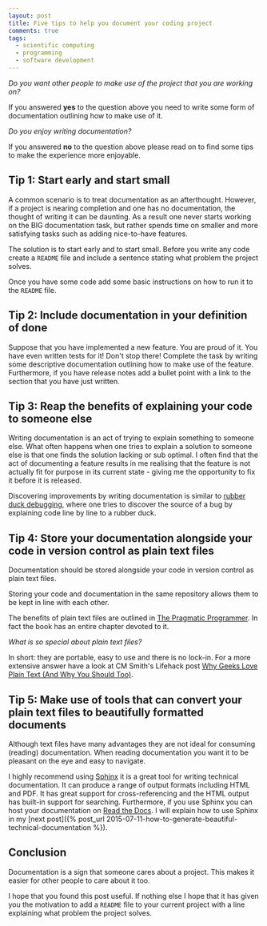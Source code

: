 ```yaml
---
layout: post
title: Five tips to help you document your coding project
comments: true
tags:
  - scientific computing
  - programming
  - software development
---
```


*Do you want other people to make use of the project that you are working on?*

If you answered **yes** to the question above you need to write some form of
documentation outlining how to make use of it.

*Do you enjoy writing documentation?*

If you answered **no** to the question above please read on to find some tips
to make the experience more enjoyable.

## Tip 1: Start early and start small

A common scenario is to treat documentation as an afterthought. However, if a
project is nearing completion and one has no documentation, the thought of
writing it can be daunting. As a result one never starts working on the BIG
documentation task, but rather spends time on smaller and more satisfying tasks
such as adding nice-to-have features.

The solution is to start early and to start small. Before you write any code
create a ``README`` file and include a sentence stating what problem the project
solves.

Once you have some code add some basic instructions on how to run it to the
``README`` file.


## Tip 2: Include documentation in your definition of done

Suppose that you have implemented a new feature. You are proud of it. You have
even written tests for it! Don't stop there! Complete the task by writing some
descriptive documentation outlining how to make use of the feature.
Furthermore, if you have release notes add a bullet point with a link to the
section that you have just written.

## Tip 3: Reap the benefits of explaining your code to someone else

Writing documentation is an act of trying to explain something to someone else.
What often happens when one tries to explain a solution to someone else is that
one finds the solution lacking or sub optimal.  I often find that the
act of documenting a feature results in me realising that the feature is not
actually fit for purpose in its current state - giving me the opportunity to fix
it before it is released.

Discovering improvements by writing documentation is similar to
[rubber duck debugging](https://en.wikipedia.org/wiki/Rubber_duck_debugging),
where one tries to discover the source of a bug by explaining code line by line
to a rubber duck.

## Tip 4: Store your documentation alongside your code in version control as plain text files

Documentation should be stored alongside your code in version control as plain
text files.

Storing your code and documentation in the same repository allows them to be kept
in line with each other.

The benefits of plain text files are outlined in
[The Pragmatic Programmer](https://pragprog.com/book/tpp/the-pragmatic-programmer).
In fact the book has an entire chapter devoted to it.

*What is so special about plain text files?*

In short: they are portable, easy to use and there is no lock-in. For a more
extensive answer have a look at CM Smith's Lifehack post
[Why Geeks Love Plain Text (And Why You Should Too)](http://www.lifehack.org/articles/technology/why-geeks-love-plain-text-and-why-you-should-too.html).

## Tip 5: Make use of tools that can convert your plain text files to beautifully formatted documents

Although text files have many advantages they are not ideal for consuming
(reading) documentation. When reading documentation you want it to be pleasant
on the eye and easy to navigate.

I highly recommend using
[Sphinx](http://sphinx-doc.org)
it is a great tool for writing technical documentation. It can produce a range
of output formats including HTML and PDF. It has great support for
cross-referencing and the HTML output has built-in support for searching.
Furthermore, if you use Sphinx you can host your documentation on
[Read the Docs](https://readthedocs.org). I will explain how to use Sphinx
in my
[next post]({% post_url 2015-07-11-how-to-generate-beautiful-technical-documentation %}).

## Conclusion

Documentation is a sign that someone cares about a project. This makes it
easier for other people to care about it too.

I hope that you found this post useful. If nothing else I hope that it has
given you the motivation to add a ``README`` file to your current project with
a line explaining what problem the project solves.
